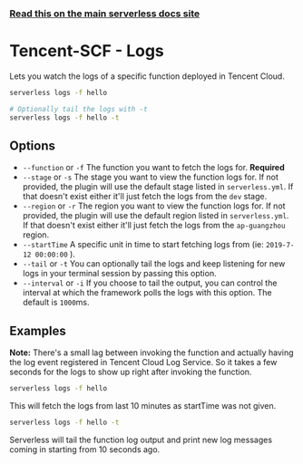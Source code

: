<!--
title: Serverless Framework Commands - Tencent-SCF - Logs
menuText: logs
menuOrder: 10
description: View logs of your Tencent-SCF function within your terminal using the Serverless Framework
layout: Doc
-->

<!-- DOCS-SITE-LINK:START automatically generated  -->

### [Read this on the main serverless docs site](https://www.serverless.com/framework/docs/providers/tencent/cli-reference/logs/)

<!-- DOCS-SITE-LINK:END -->

# Tencent-SCF - Logs

Lets you watch the logs of a specific function deployed in Tencent Cloud.

```bash
serverless logs -f hello

# Optionally tail the logs with -t
serverless logs -f hello -t
```

## Options

- `--function` or `-f` The function you want to fetch the logs for. **Required**
- `--stage` or `-s` The stage you want to view the function logs for. If not provided, the plugin will use the default stage listed in `serverless.yml`. If that doesn't exist either it'll just fetch the logs from the `dev` stage.
- `--region` or `-r` The region you want to view the function logs for. If not provided, the plugin will use the default region listed in `serverless.yml`. If that doesn't exist either it'll just fetch the logs from the `ap-guangzhou` region.
- `--startTime` A specific unit in time to start fetching logs from (ie: `2019-7-12 00:00:00` ).
- `--tail` or `-t` You can optionally tail the logs and keep listening for new logs in your terminal session by passing this option.
- `--interval` or `-i` If you choose to tail the output, you can control the interval at which the framework polls the logs with this option. The default is `1000`ms.

## Examples

**Note:** There's a small lag between invoking the function and actually having the log event registered in Tencent Cloud Log Service. So it takes a few seconds for the logs to show up right after invoking the function.

```bash
serverless logs -f hello
```

This will fetch the logs from last 10 minutes as startTime was not given.

```bash
serverless logs -f hello -t
```

Serverless will tail the function log output and print new log messages coming in starting from 10 seconds ago.
